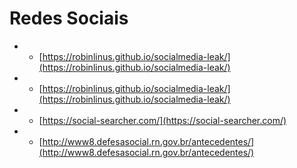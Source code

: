 # Redes Sociais

- - [https://robinlinus.github.io/socialmedia-leak/](https://robinlinus.github.io/socialmedia-leak/)
- - [https://robinlinus.github.io/socialmedia-leak/](https://robinlinus.github.io/socialmedia-leak/)
- - [https://social-searcher.com/](https://social-searcher.com/)
- - [http://www8.defesasocial.rn.gov.br/antecedentes/](http://www8.defesasocial.rn.gov.br/antecedentes/)